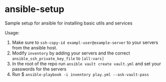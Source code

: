 # ansible-setup
Sample setup for ansible for installing basic utils and services

Usage:

1. Make sure to `ssh-copy-id exampl-user@example-server` to your servers from the ansible host.
2. Modify `inventory` by adding your servers and the correct `ansible_ssh_private_key_file` to `[all:vars]`
3. In the root of the repo run `ansible vault create vault.yml` and set your passwords for the servers
4. Run $ `ansible-playbook -i inventory play.yml --ask-vault-pass`

